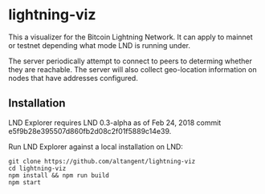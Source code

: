 # lightning-viz

This a visualizer for the Bitcoin Lightning Network. It can apply to mainnet or testnet depending what mode LND is running under.

The server periodically attempt to connect to peers to determing whether they are reachable. The server will also collect geo-location information on nodes that have addresses configured.

## Installation

LND Explorer requires LND 0.3-alpha as of Feb 24, 2018 commit e5f9b28e395507d860fb2d08c2f01f5889c14e39.

Run LND Explorer against a local installation on LND:

```
git clone https://github.com/altangent/lightning-viz
cd lightning-viz
npm install && npm run build
npm start
```
